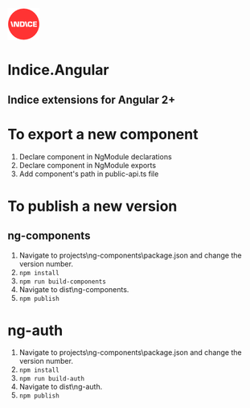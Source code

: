 ![alt text](icon/icon-64.png "Indice logo")
# Indice.Angular 
Indice extensions for Angular 2+  
----------

# To export a new component
1. Declare component in NgModule declarations
2. Declare component in NgModule exports
3. Add component's path in public-api.ts file

# To publish a new version 
## ng-components
1. Navigate to projects\ng-components\package.json and change the version number.
2. `npm install`
3. `npm run build-components`
4. Navigate to dist\ng-components.
5. `npm publish`
# ng-auth
1. Navigate to projects\ng-components\package.json and change the version number.
2. `npm install`
3. `npm run build-auth`
4. Navigate to dist\ng-auth.
5. `npm publish`